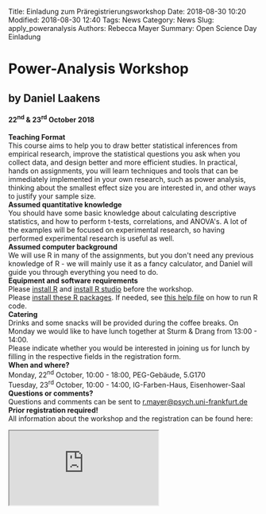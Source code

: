 Title: Einladung zum Präregistrierungsworkshop 
Date: 2018-08-30 10:20
Modified: 2018-08-30 12:40
Tags: News
Category: News
Slug: apply_poweranalysis
Authors: Rebecca Mayer
Summary: Open Science Day Einladung

# Power-Analysis Workshop 
## by Daniel Laakens
#### 22<sup>nd</sup> & 23<sup>rd</sup> October 2018
**Teaching Format**<br/>This course aims to help you to draw better statistical inferences from empirical research, improve the statistical questions you ask when you collect data, and design better and more efficient studies. In practical, hands on assignments, you will learn techniques and tools that can be immediately implemented in your own research, such as power analysis, thinking about the smallest effect size you are interested in, and other ways to justify your sample size.<br/>
**Assumed quantitative knowledge**<br/>You should have some basic knowledge about calculating descriptive statistics, and how to perform t-tests, correlations, and ANOVA's. A lot of the examples will be focused on experimental research, so having performed experimental research is useful as well.<br/>**Assumed computer background**<br/>We will use R in many of the assignments, but you don't need any previous knowledge of R - we will mainly use it as a fancy calculator, and Daniel will guide you through everything you need to do.<br/>**Equipment and software requirements**<br/>Please [install R](https://cran.r-project.org/) and [install R studio](https://www.rstudio.com/products/rstudio/download/) before the workshop.<br/>Please [install these R packages](https://surfdrive.surf.nl/files/index.php/s/qIDymGsd3Ja9Xip). If needed, see [this help file](https://support.rstudio.com/hc/en-us/articles/200484448-Editing-and-Executing-Code) on how to run R code.<br/>**Catering**<br/>
Drinks and some snacks will be provided during the coffee breaks.
On Monday we would like to have lunch together at Sturm & Drang from 13:00 - 14:00.<br/>
Please indicate whether you would be interested in joining us for lunch by filling in the respective fields in the registration form.<br/>**When and where?**<br/>
Monday, 22<sup>nd</sup> October, 10:00 - 18:00, PEG-Gebäude, 5.G170  
Tuesday, 23<sup>rd</sup> October, 10:00 - 14:00, IG-Farben-Haus, Eisenhower-Saal<br/>**Questions or comments?**<br/>Questions and comments can be sent to r.mayer@psych.uni-frankfurt.de<br/>**Prior registration required!**<br/>
All information about the workshop and the registration can be found here:<br/>
<iframe 
src="https://docs.google.com/forms/d/1JQO2RWBECpsx0cEsEvggvaoWXzMnmi7WPwQGS9GrVdw/edit?edit_requested=true"